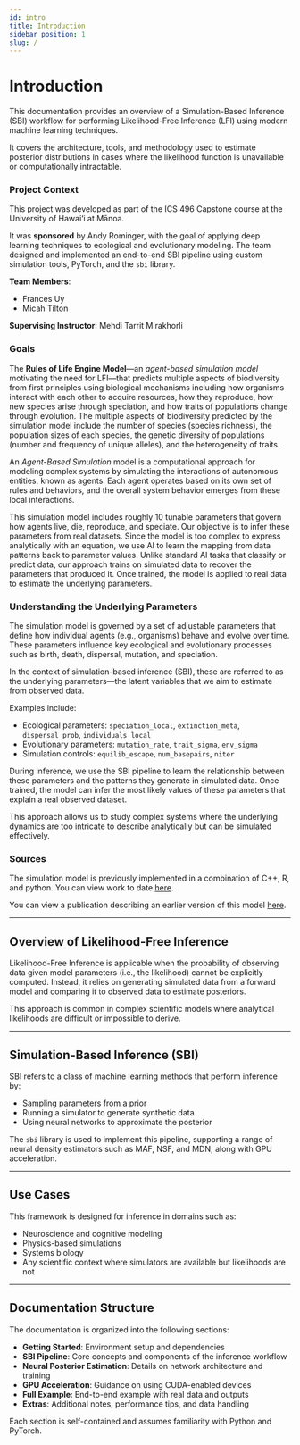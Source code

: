 ```yaml
---
id: intro
title: Introduction
sidebar_position: 1
slug: /
---
```


# Introduction

This documentation provides an overview of a Simulation-Based Inference (SBI) workflow for performing Likelihood-Free Inference (LFI) using modern machine learning techniques.

It covers the architecture, tools, and methodology used to estimate posterior distributions in cases where the likelihood function is unavailable or computationally intractable.

### Project Context

This project was developed as part of the ICS 496 Capstone course at the University of Hawai‘i at Mānoa.

It was **sponsored** by Andy Rominger, with the goal of applying deep learning techniques to ecological and evolutionary modeling. The team designed and implemented an end-to-end SBI pipeline using custom simulation tools, PyTorch, and the `sbi` library.

**Team Members**:
- Frances Uy
- Micah Tilton

**Supervising Instructor**: Mehdi Tarrit Mirakhorli


### Goals

The __Rules of Life Engine Model__—an _agent-based simulation model_ motivating the need for LFI—that predicts multiple aspects of biodiversity from first principles using biological mechanisms including how organisms interact with each other to acquire resources, how they reproduce, how new species arise through speciation, and how traits of populations change through evolution. The multiple aspects of biodiversity predicted by the simulation model include the number of species (species richness), the population sizes of each species, the genetic diversity of populations (number and frequency of unique alleles), and the heterogeneity of traits.

An _Agent-Based Simulation_ model is a computational approach for modeling complex systems by simulating the interactions of autonomous entities, known as agents. Each agent operates based on its own set of rules and behaviors, and the overall system behavior emerges from these local interactions.

This simulation model includes roughly 10 tunable parameters that govern how agents live, die, reproduce, and speciate. Our objective is to infer these parameters from real datasets. Since the model is too complex to express analytically with an equation, we use AI to learn the mapping from data patterns back to parameter values. Unlike standard AI tasks that classify or predict data, our approach trains on simulated data to recover the parameters that produced it. Once trained, the model is applied to real data to estimate the underlying parameters.

### Understanding the Underlying Parameters

The simulation model is governed by a set of adjustable parameters that define how individual agents (e.g., organisms) behave and evolve over time. These parameters influence key ecological and evolutionary processes such as birth, death, dispersal, mutation, and speciation.

In the context of simulation-based inference (SBI), these are referred to as the underlying parameters—the latent variables that we aim to estimate from observed data.

Examples include:

* Ecological parameters: `speciation_local`, `extinction_meta`, `dispersal_prob`, `individuals_local`
* Evolutionary parameters: `mutation_rate`, `trait_sigma`, `env_sigma`
* Simulation controls: `equilib_escape`, `num_basepairs`, `niter`

During inference, we use the SBI pipeline to learn the relationship between these parameters and the patterns they generate in simulated data. Once trained, the model can infer the most likely values of these parameters that explain a real observed dataset.

This approach allows us to study complex systems where the underlying dynamics are too intricate to describe analytically but can be simulated effectively.

### Sources

The simulation model is previously implemented in a combination of C++, R, and python.  You can view work to date [here](https://github.com/role-model/roleR).

You can view a publication describing an earlier version of this model [here](https://onlinelibrary.wiley.com/doi/full/10.1111/1755-0998.13514).

---

## Overview of Likelihood-Free Inference

Likelihood-Free Inference is applicable when the probability of observing data given model parameters (i.e., the likelihood) cannot be explicitly computed. Instead, it relies on generating simulated data from a forward model and comparing it to observed data to estimate posteriors.

This approach is common in complex scientific models where analytical likelihoods are difficult or impossible to derive.

---

## Simulation-Based Inference (SBI)

SBI refers to a class of machine learning methods that perform inference by:
- Sampling parameters from a prior
- Running a simulator to generate synthetic data
- Using neural networks to approximate the posterior

The `sbi` library is used to implement this pipeline, supporting a range of neural density estimators such as MAF, NSF, and MDN, along with GPU acceleration.

---

## Use Cases

This framework is designed for inference in domains such as:
- Neuroscience and cognitive modeling
- Physics-based simulations
- Systems biology
- Any scientific context where simulators are available but likelihoods are not

---

## Documentation Structure

The documentation is organized into the following sections:

- **Getting Started**: Environment setup and dependencies  
- **SBI Pipeline**: Core concepts and components of the inference workflow  
- **Neural Posterior Estimation**: Details on network architecture and training  
- **GPU Acceleration**: Guidance on using CUDA-enabled devices  
- **Full Example**: End-to-end example with real data and outputs  
- **Extras**: Additional notes, performance tips, and data handling

Each section is self-contained and assumes familiarity with Python and PyTorch.